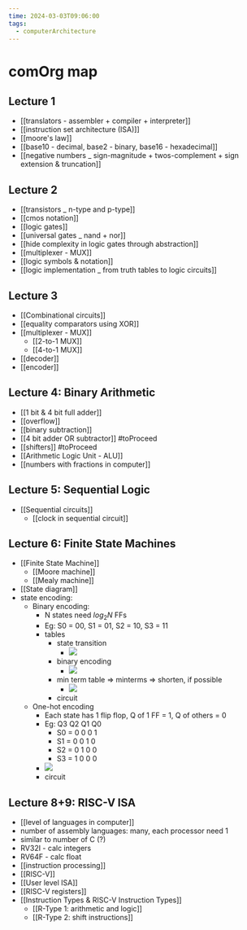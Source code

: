 ```yaml
---
time: 2024-03-03T09:06:00
tags:
  - computerArchitecture
---
```

# comOrg map
## Lecture 1
- [[translators - assembler + compiler + interpreter]]
- [[instruction set architecture (ISA)]]
- [[moore's law]]
- [[base10 - decimal, base2 - binary, base16 - hexadecimal]]
- [[negative numbers _ sign-magnitude + twos-complement + sign extension & truncation]]

## Lecture 2
- [[transistors _ n-type and p-type]]
- [[cmos notation]]
- [[logic gates]]
- [[universal gates _ nand + nor]]
- [[hide complexity in logic gates through abstraction]]
- [[multiplexer - MUX]] 
- [[logic symbols & notation]] 
- [[logic implementation _ from truth tables to logic circuits]]

## Lecture 3
- [[Combinational circuits]]
- [[equality comparators using XOR]]
- [[multiplexer - MUX]]
	- [[2-to-1 MUX]]
	- [[4-to-1 MUX]]
- [[decoder]]
- [[encoder]]

## Lecture 4: Binary Arithmetic
- [[1 bit & 4 bit full adder]]
- [[overflow]]
- [[binary subtraction]]
- [[4 bit adder OR subtractor]] #toProceed 
- [[shifters]] #toProceed 
- [[Arithmetic Logic Unit - ALU]]
- [[numbers with fractions in computer]]
## Lecture 5: Sequential Logic
- [[Sequential circuits]]
	- [[clock in sequential circuit]]

## Lecture 6: Finite State Machines
- [[Finite State Machine]]
	- [[Moore machine]]
	- [[Mealy machine]]
- [[State diagram]]
- state encoding:
	- Binary encoding: 
		- N states need $log_{2}N$ FFs
		- Eg: S0 = 00, S1 = 01, S2 = 10, S3 = 11
		- tables
			- state transition
				- ![](https://i.imgur.com/UFPam1N.png)
			- binary encoding
				- ![](https://i.imgur.com/6mSJrcr.png)
			- min term table => minterms => shorten, if possible
				- ![](https://i.imgur.com/IR811N3.png)
			- circuit
	- One-hot encoding
		- Each state has 1 flip flop, Q of 1 FF = 1, Q of others = 0
		- Eg:             Q3 Q2 Q1 Q0
			- S0 =   0    0    0    1
			- S1 =    0    0    1    0
			- S2 =    0    1    0    0
			 - S3 =    1    0    0    0
		 - ![](https://i.imgur.com/iJ0xofG.png)
		 - circuit

## Lecture 8+9: RISC-V ISA
- [[level of languages in computer]]
- number of assembly languages: many, each processor need 1 
- similar to number of C (?)
- RV32I - calc integers
- RV64F - calc float
- [[instruction processing]]
- [[RISC-V]]
- [[User level ISA]]
- [[RISC-V registers]]
- [[Instruction Types & RISC-V Instruction Types]]
	- [[R-Type 1: arithmetic and logic]]
	- [[R-Type 2: shift instructions]]























